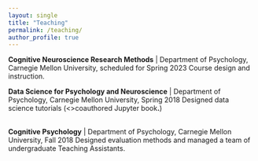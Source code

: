 ```yaml
---
layout: single
title: "Teaching"
permalink: /teaching/
author_profile: true
---
```


<b>Cognitive Neuroscience Research Methods</b> | Department of Psychology, Carnegie Mellon University, scheduled for Spring 2023
Course design and instruction.
<br>

<b>Data Science for Psychology and Neuroscience</b> | Department of Psychology, Carnegie Mellon University, Spring 2018
Designed data science tutorials (<>coauthored Jupyter book<b>[](https://coaxlab.github.io/Data-Explorations/intro.html).</b>) <br>
<br>

<b>Cognitive Psychology</b> | Department of Psychology, Carnegie Mellon University, Fall 2018
Designed evaluation methods and managed a team of undergraduate Teaching Assistants.
